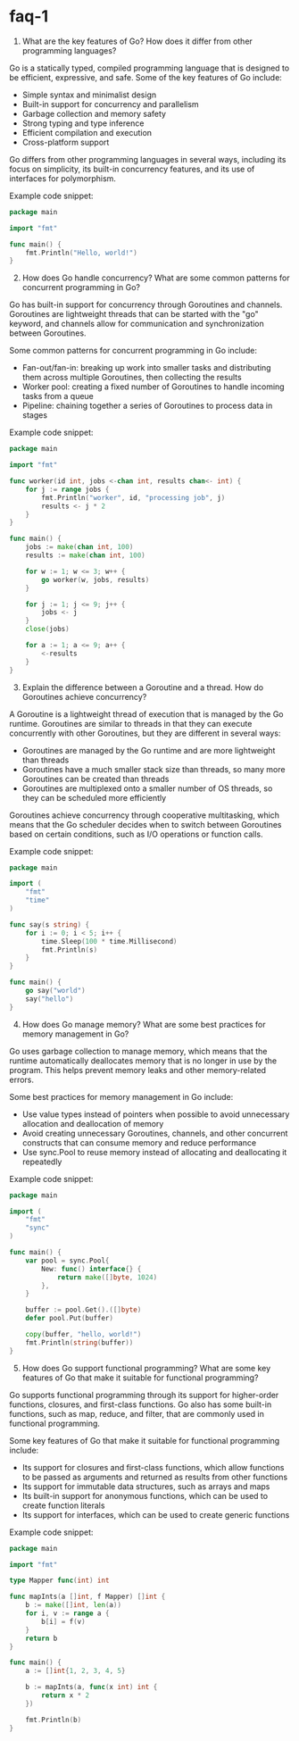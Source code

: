 # faq-1

1. What are the key features of Go? How does it differ from other programming languages?

Go is a statically typed, compiled programming language that is designed to be efficient, expressive, and safe. Some of the key features of Go include:

* Simple syntax and minimalist design
* Built-in support for concurrency and parallelism
* Garbage collection and memory safety
* Strong typing and type inference
* Efficient compilation and execution
* Cross-platform support

Go differs from other programming languages in several ways, including its focus on simplicity, its built-in concurrency features, and its use of interfaces for polymorphism.

Example code snippet:

```go
package main

import "fmt"

func main() {
    fmt.Println("Hello, world!")
}
```

2. How does Go handle concurrency? What are some common patterns for concurrent programming in Go?

Go has built-in support for concurrency through Goroutines and channels. Goroutines are lightweight threads that can be started with the "go" keyword, and channels allow for communication and synchronization between Goroutines.

Some common patterns for concurrent programming in Go include:

* Fan-out/fan-in: breaking up work into smaller tasks and distributing them across multiple Goroutines, then collecting the results
* Worker pool: creating a fixed number of Goroutines to handle incoming tasks from a queue
* Pipeline: chaining together a series of Goroutines to process data in stages

Example code snippet:

```go
package main

import "fmt"

func worker(id int, jobs <-chan int, results chan<- int) {
    for j := range jobs {
        fmt.Println("worker", id, "processing job", j)
        results <- j * 2
    }
}

func main() {
    jobs := make(chan int, 100)
    results := make(chan int, 100)

    for w := 1; w <= 3; w++ {
        go worker(w, jobs, results)
    }

    for j := 1; j <= 9; j++ {
        jobs <- j
    }
    close(jobs)

    for a := 1; a <= 9; a++ {
        <-results
    }
}
```

3. Explain the difference between a Goroutine and a thread. How do Goroutines achieve concurrency?

A Goroutine is a lightweight thread of execution that is managed by the Go runtime. Goroutines are similar to threads in that they can execute concurrently with other Goroutines, but they are different in several ways:

* Goroutines are managed by the Go runtime and are more lightweight than threads
* Goroutines have a much smaller stack size than threads, so many more Goroutines can be created than threads
* Goroutines are multiplexed onto a smaller number of OS threads, so they can be scheduled more efficiently

Goroutines achieve concurrency through cooperative multitasking, which means that the Go scheduler decides when to switch between Goroutines based on certain conditions, such as I/O operations or function calls.

Example code snippet:

```go
package main

import (
    "fmt"
    "time"
)

func say(s string) {
    for i := 0; i < 5; i++ {
        time.Sleep(100 * time.Millisecond)
        fmt.Println(s)
    }
}

func main() {
    go say("world")
    say("hello")
}
```

4. How does Go manage memory? What are some best practices for memory management in Go?

Go uses garbage collection to manage memory, which means that the runtime automatically deallocates memory that is no longer in use by the program. This helps prevent memory leaks and other memory-related errors.

Some best practices for memory management in Go include:

* Use value types instead of pointers when possible to avoid unnecessary allocation and deallocation of memory
* Avoid creating unnecessary Goroutines, channels, and other concurrent constructs that can consume memory and reduce performance
* Use sync.Pool to reuse memory instead of allocating and deallocating it repeatedly

Example code snippet:

```go
package main

import (
    "fmt"
    "sync"
)

func main() {
    var pool = sync.Pool{
        New: func() interface{} {
            return make([]byte, 1024)
        },
    }

    buffer := pool.Get().([]byte)
    defer pool.Put(buffer)

    copy(buffer, "hello, world!")
    fmt.Println(string(buffer))
}
```

5. How does Go support functional programming? What are some key features of Go that make it suitable for functional programming?

Go supports functional programming through its support for higher-order functions, closures, and first-class functions. Go also has some built-in functions, such as map, reduce, and filter, that are commonly used in functional programming.

Some key features of Go that make it suitable for functional programming include:

* Its support for closures and first-class functions, which allow functions to be passed as arguments and returned as results from other functions
* Its support for immutable data structures, such as arrays and maps
* Its built-in support for anonymous functions, which can be used to create function literals
* Its support for interfaces, which can be used to create generic functions

Example code snippet:

```go
package main

import "fmt"

type Mapper func(int) int

func mapInts(a []int, f Mapper) []int {
    b := make([]int, len(a))
    for i, v := range a {
        b[i] = f(v)
    }
    return b
}

func main() {
    a := []int{1, 2, 3, 4, 5}

    b := mapInts(a, func(x int) int {
        return x * 2
    })

    fmt.Println(b)
}
```
